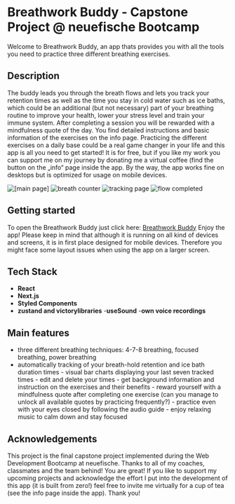 # Breathwork Buddy - Capstone Project @ neuefische Bootcamp

Welcome to Breathwork Buddy, an app thats provides you with all the tools you need to practice three different breathing exercises. 
## Description

The buddy leads you through the breath flows and lets you track your retention times as well as the time you stay in cold water such as ice baths, which could be an additional (but not necessary) part of your breathing routine to improve your health, lower your stress level and train your immune system. After completing a session you will be rewarded with a mindfulness quote of the day. You find detailed instructions and basic information of the exercises on the info page. Practicing the different exercises on a daily base could be a real game changer in your life and this app is all you need to get started! It is for free, but if you like my work you can support me on my journey by donating me a virtual coffee (find the button on the „info“ page inside the app. By the way, the app works fine on desktops but is optimized for usage on mobile devices.

![[main page]](https://user-images.githubusercontent.com/124581406/235004288-5c1ac1b6-f690-4694-85cd-03119e0af9f0.png)
![breath counter](https://user-images.githubusercontent.com/124581406/235004290-8cdcb630-3a0c-4f6b-8419-c86a4d953309.png)
![tracking page](https://user-images.githubusercontent.com/124581406/235004293-b232540f-4b65-47b7-9185-07069e2a5fb4.png)
![flow completed](https://user-images.githubusercontent.com/124581406/235004295-b8db5099-5eee-4778-8cad-5aeca35a9004.png)

## Getting started

To open the Breathwork Buddy just click here: [Breathwork Buddy](https://breathwork-buddy.vercel.app/) Enjoy the app! Please keep in mind that although it is running on all kind of devices and screens, it is in first place designed for mobile devices. Therefore you might face some layout issues when using the app on a larger screen.

## Tech Stack

- **React**
- **Next.js**
- **Styled Components**
- **zustand and victorylibraries**
-**useSound**
-**own voice recordings**

## Main features

- three different breathing techniques: 4-7-8 breathing, focused breathing, power breathing 
- automatically tracking of your breath-hold retention and ice bath duration times - visual bar charts displaying your last seven tracked times - edit and delete your times - get background information and instruction on the exercises and their benefits - reward yourself with a mindfulness quote after completing one exercise (can you manage to unlock all available quotes by practicing frequently?) - practice even with your eyes closed by following the audio guide - enjoy relaxing music to calm down and stay focused 

## Acknowledgements

This project is the final capstone project implemented during the Web Development Bootcamp at neuefische. Thanks to all of my coaches, classmates and the team behind! You are great! If you like to support my upcoming projects and acknowledge the effort I put into the development of this app (it is built from zero!) feel free to invite me virtually for a cup of tea (see the info page inside the app). Thank you!
